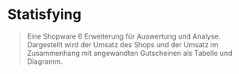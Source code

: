 # Statisfying

> Eine Shopware 6 Erweiterung für Auswertung und Analyse. Dargestellt wird der Umsatz des Shops und der Umsatz im Zusammenhang mit angewandten Gutscheinen als Tabelle und Diagramm.
